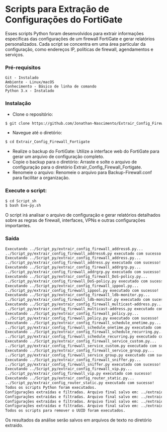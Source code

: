 # Scripts para Extração de Configurações do FortiGate

Esses scripts Python foram desenvolvidos para extrair informações específicas das configurações de um firewall FortiGate e gerar relatórios personalizados. Cada script se concentra em uma área particular da configuração, como endereços IP, políticas de firewall, agendamentos e serviços.

### Pré-requisitos 

    Git - Instalado
    Ambiente - Linux/macOS
    Conhecimento - Básico de linha de comando
    Python 3.x - Instalado

### Instalação

* Clone o repositório:

``` bash    
$ git clone https://github.com/Jonathan-Nascimento/Extrair_Config_Firewall_Fortigate.git
``` 

    
* Navegue até o diretório:

``` bash
$ cd Extrair_Config_Firewall_Fortigate
``` 

* Realize o backup do FortiGate: Utilize a interface web do FortiGate para gerar um arquivo de configuração completo.
* Copie o backup para o diretório: Arraste e solte o arquivo de configuração para o diretório Extrair_Config_Firewall_Fortigate.
* Renomeie o arquivo: Renomeie o arquivo para Backup-Firewall.conf para facilitar a organização.

### Execute o script:
    
``` bash
$ cd Script_sh
$ bash Exe-py.sh
``` 
  
 O script irá analisar o arquivo de configuração e gerar relatórios detalhados sobre as regras de firewall, interfaces, VPNs e outras configurações importantes.

### Saída

``` bash
Executando ../Script_py/extrair_config_firewall_address6.py...
../Script_py/extrair_config_firewall_address6.py executado com sucesso!
Executando ../Script_py/extrair_config_firewall_address.py...
../Script_py/extrair_config_firewall_address.py executado com sucesso!
Executando ../Script_py/extrair_config_firewall_addrgrp.py...
../Script_py/extrair_config_firewall_addrgrp.py executado com sucesso!
Executando ../Script_py/extrair_config_firewall_DoS-policy.py...
../Script_py/extrair_config_firewall_DoS-policy.py executado com sucesso!
Executando ../Script_py/extrair_config_firewall_ippool.py...
../Script_py/extrair_config_firewall_ippool.py executado com sucesso!
Executando ../Script_py/extrair_config_firewall_ldb-monitor.py...
../Script_py/extrair_config_firewall_ldb-monitor.py executado com sucesso!
Executando ../Script_py/extrair_config_firewall_multicast-address.py...
../Script_py/extrair_config_firewall_multicast-address.py executado com sucesso!
Executando ../Script_py/extrair_config_firewall_policy.py...
../Script_py/extrair_config_firewall_policy.py executado com sucesso!
Executando ../Script_py/extrair_config_firewall_schedule_onetime.py...
../Script_py/extrair_config_firewall_schedule_onetime.py executado com sucesso!
Executando ../Script_py/extrair_config_firewall_schedule_recurring.py...
../Script_py/extrair_config_firewall_schedule_recurring.py executado com sucesso!
Executando ../Script_py/extrair_config_firewall_service_custom.py...
../Script_py/extrair_config_firewall_service_custom.py executado com sucesso!
Executando ../Script_py/extrair_config_firewall_service_group.py...
../Script_py/extrair_config_firewall_service_group.py executado com sucesso!
Executando ../Script_py/extrair_config_firewall_sniffer.py...
../Script_py/extrair_config_firewall_sniffer.py executado com sucesso!
Executando ../Script_py/extrair_config_firewall_vip.py...
../Script_py/extrair_config_firewall_vip.py executado com sucesso!
Executando ../Script_py/extrair_config_router_static.py...
../Script_py/extrair_config_router_static.py executado com sucesso!
Todos os scripts Python foram executados.
Configurações extraídas e filtradas. Arquivo final salvo em: ../extraido/no_ID_config_firewall_address.cfg
Configurações extraídas e filtradas. Arquivo final salvo em: ../extraido/no_ID_config_firewall_addrgrp.cfg
Configurações extraídas e filtradas. Arquivo final salvo em: ../extraido/no_ID_config_firewall_policy.cfg
Configurações extraídas e filtradas. Arquivo final salvo em: ../extraido/no_ID_config_firewall_address.cfg
Todos os scripts para remover o UUID foram executados.
``` 

Os resultados da análise serão salvos em arquivos de texto no diretório extraido.
